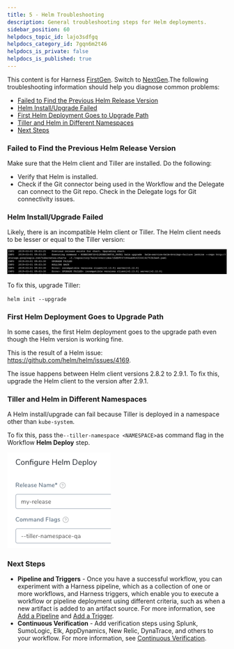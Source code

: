 ```yaml
---
title: 5 - Helm Troubleshooting
description: General troubleshooting steps for Helm deployments.
sidebar_position: 60
helpdocs_topic_id: lajo3sdfgq
helpdocs_category_id: 7gqn6m2t46
helpdocs_is_private: false
helpdocs_is_published: true
---
```


This content is for Harness [FirstGen](/article/1fjmm4by22). Switch to [NextGen](/article/lbhf2h71at).The following troubleshooting information should help you diagnose common problems:

* [Failed to Find the Previous Helm Release Version](https://docs.harness.io/article/lajo3sdfgq-5-helm-troubleshooting#failed_to_find_the_previous_helm_release_version)
* [Helm Install/Upgrade Failed](https://docs.harness.io/article/lajo3sdfgq-5-helm-troubleshooting#helm_install_upgrade_failed)
* [First Helm Deployment Goes to Upgrade Path](https://docs.harness.io/article/lajo3sdfgq-5-helm-troubleshooting#first_helm_deployment_goes_to_upgrade_path)
* [Tiller and Helm in Different Namespaces](https://docs.harness.io/article/lajo3sdfgq-5-helm-troubleshooting#tiller_and_helm_in_different_namespaces)
* [Next Steps](https://docs.harness.io/article/lajo3sdfgq-5-helm-troubleshooting#next_steps)

### Failed to Find the Previous Helm Release Version

Make sure that the Helm client and Tiller are installed. Do the following:

* Verify that Helm is installed.
* Check if the Git connector being used in the Workflow and the Delegate can connect to the Git repo. Check in the Delegate logs for Git connectivity issues.

### Helm Install/Upgrade Failed

Likely, there is an incompatible Helm client or Tiller. The Helm client needs to be lesser or equal to the Tiller version:

![](./static/5-helm-troubleshooting-00.png)

To fix this, upgrade Tiller:

`helm init --upgrade`

### First Helm Deployment Goes to Upgrade Path

In some cases, the first Helm deployment goes to the upgrade path even though the Helm version is working fine.

This is the result of a Helm issue: <https://github.com/helm/helm/issues/4169>.

The issue happens between Helm client versions 2.8.2 to 2.9.1. To fix this, upgrade the Helm client to the version after 2.9.1.

### Tiller and Helm in Different Namespaces

A Helm install/upgrade can fail because Tiller is deployed in a namespace other than `kube-system`.

To fix this, pass the`--tiller-namespace <NAMESPACE>`as command flag in the Workflow **Helm Deploy** step.

![](./static/5-helm-troubleshooting-01.png)

### Next Steps

* **Pipeline and Triggers** - Once you have a successful workflow, you can experiment with a Harness pipeline, which as a collection of one or more workflows, and Harness triggers, which enable you to execute a workflow or pipeline deployment using different criteria, such as when a new artifact is added to an artifact source. For more information, see [Add a Pipeline](/article/zc1u96u6uj-pipeline-configuration) and [Add a Trigger](/article/xerirloz9a-add-a-trigger-2).
* **Continuous Verification** - Add verification steps using Splunk, SumoLogic, Elk, AppDynamics, New Relic, DynaTrace, and others to your workflow. For more information, see [Continuous Verification](/article/myw4h9u05l-verification-providers-list).

